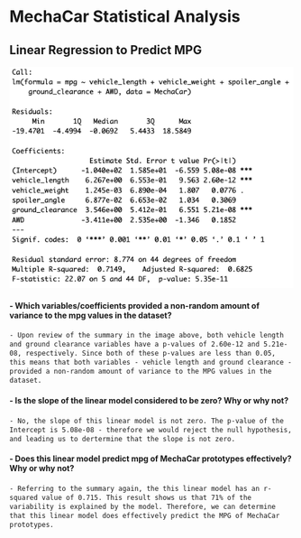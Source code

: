 # MechaCar Statistical Analysis

## Linear Regression to Predict MPG
![Linear Regression Summary Image](Resources/Images/Image_1_LG.png)

#### - Which variables/coefficients provided a non-random amount of variance to the mpg values in the dataset?
    - Upon review of the summary in the image above, both vehicle length and ground clearance variables have a p-values of 2.60e-12 and 5.21e-08, respectively. Since both of these p-values are less than 0.05, this means that both variables - vehicle length and ground clearance - provided a non-random amount of variance to the MPG values in the dataset.

#### - Is the slope of the linear model considered to be zero? Why or why not?
    - No, the slope of this linear model is not zero. The p-value of the Intercept is 5.08e-08 - therefore we would reject the null hypothesis, and leading us to dertermine that the slope is not zero. 

#### - Does this linear model predict mpg of MechaCar prototypes effectively? Why or why not?
    - Referring to the summary again, the this linear model has an r-squared value of 0.715. This result shows us that 71% of the variability is explained by the model. Therefore, we can determine that this linear model does effectively predict the MPG of MechaCar prototypes.
    
